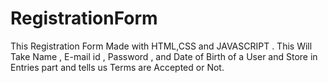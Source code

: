 # RegistrationForm
This Registration Form Made with HTML,CSS and JAVASCRIPT . This Will Take Name , E-mail id , Password , and Date of Birth of a User and Store in Entries part and tells us Terms are Accepted or Not.
